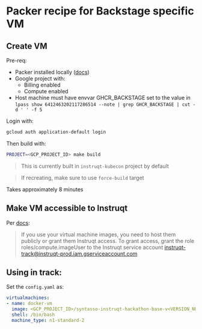 # Packer recipe for Backstage specific VM

## Create VM

Pre-req:
* Packer installed locally ([docs](https://developer.hashicorp.com/packer/tutorials/docker-get-started/get-started-install-cli))
* Google project with:
  * Billing enabled
  * Compute enabled
* Host machine must have envvar GHCR_BACKSTAGE set to the value in `lpass show 6412463202117286514 --note | grep GHCR_BACKSTAGE | cut -d ' ' -f 5`

Login with:
```bash
gcloud auth application-default login
```

Then build with:
```bash
PROJECT=<GCP_PROJECT_ID> make build
```
> This is currently built in `instruqt-kubecon` project by default

> If recreating, make sure to use `force-build` target

Takes approximately 8 minutes

## Make VM accessible to Instruqt

Per [docs](https://docs.instruqt.com/concepts/sandboxes/sandbox-hosts/using-custom-public-images#grant-access):

> If you use your virtual machine images, you need to host them publicly or grant them Instruqt access. To grant access, grant the role  roles/compute.imageUser to the Instruqt service account instruqt-track@instruqt-prod.iam.gserviceaccount.com

## Using in track:

Set the `config.yaml` as:
```yaml
virtualmachines:
- name: docker-vm
  image: <GCP_PROJECT_ID>/syntasso-instruqt-hackathon-base-v<VERSION_NUMBER>
  shell: /bin/bash
  machine_type: n1-standard-2
```
